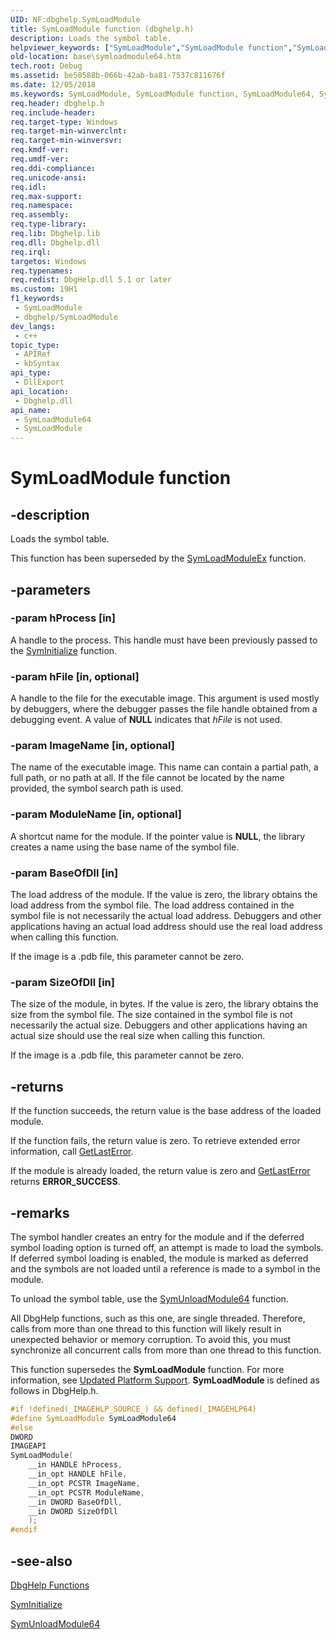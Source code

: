 ```yaml
---
UID: NF:dbghelp.SymLoadModule
title: SymLoadModule function (dbghelp.h)
description: Loads the symbol table.
helpviewer_keywords: ["SymLoadModule","SymLoadModule function","SymLoadModule64","SymLoadModule64 function","_win32_symloadmodule64","base.symloadmodule64","dbghelp/SymLoadModule","dbghelp/SymLoadModule64"]
old-location: base\symloadmodule64.htm
tech.root: Debug
ms.assetid: be50588b-066b-42ab-ba81-7537c811676f
ms.date: 12/05/2018
ms.keywords: SymLoadModule, SymLoadModule function, SymLoadModule64, SymLoadModule64 function, _win32_symloadmodule64, base.symloadmodule64, dbghelp/SymLoadModule, dbghelp/SymLoadModule64
req.header: dbghelp.h
req.include-header: 
req.target-type: Windows
req.target-min-winverclnt: 
req.target-min-winversvr: 
req.kmdf-ver: 
req.umdf-ver: 
req.ddi-compliance: 
req.unicode-ansi: 
req.idl: 
req.max-support: 
req.namespace: 
req.assembly: 
req.type-library: 
req.lib: Dbghelp.lib
req.dll: Dbghelp.dll
req.irql: 
targetos: Windows
req.typenames: 
req.redist: DbgHelp.dll 5.1 or later
ms.custom: 19H1
f1_keywords:
 - SymLoadModule
 - dbghelp/SymLoadModule
dev_langs:
 - c++
topic_type:
 - APIRef
 - kbSyntax
api_type:
 - DllExport
api_location:
 - Dbghelp.dll
api_name:
 - SymLoadModule64
 - SymLoadModule
---
```


# SymLoadModule function


## -description

Loads the symbol table.

This function has been superseded by the <a href="https://docs.microsoft.com/windows/desktop/api/dbghelp/nf-dbghelp-symloadmoduleex">SymLoadModuleEx</a> function.

## -parameters

### -param hProcess [in]

A handle to the process. This handle must have been previously passed to the 
<a href="https://docs.microsoft.com/windows/desktop/api/dbghelp/nf-dbghelp-syminitialize">SymInitialize</a> function.

### -param hFile [in, optional]

A handle to the file for the executable image. This argument is used mostly by debuggers, where the debugger passes the file handle obtained from a debugging event. A value of <b>NULL</b> indicates that <i>hFile</i> is not used.

### -param ImageName [in, optional]

The name of the executable image. This name can contain a partial path, a full path, or no path at all. If the file cannot be located by the name provided, the symbol search path is used.

### -param ModuleName [in, optional]

A shortcut name for the module. If the pointer value is <b>NULL</b>, the library creates a name using the base name of the symbol file.

### -param BaseOfDll [in]

The load address of the module. If the value is zero, the library obtains the load address from the symbol file. The load address contained in the symbol file is not necessarily the actual load address. Debuggers and other applications having an actual load address should use the real load address when calling this function.

If the image is a .pdb file, this parameter cannot be zero.

### -param SizeOfDll [in]

The size of the module, in bytes. If the value is zero, the library obtains the size from the symbol file. The size contained in the symbol file is not necessarily the actual size. Debuggers and other applications having an actual size should use the real size when calling this function.

If the image is a .pdb file, this parameter cannot be zero.

## -returns

If the function succeeds, the return value is the base address of the loaded module.

If the function fails, the return value is zero. To retrieve extended error information, call 
<a href="https://docs.microsoft.com/windows/desktop/api/errhandlingapi/nf-errhandlingapi-getlasterror">GetLastError</a>.

If the module is already loaded, the return value is zero and <a href="https://docs.microsoft.com/windows/desktop/api/errhandlingapi/nf-errhandlingapi-getlasterror">GetLastError</a> returns <b>ERROR_SUCCESS</b>.

## -remarks

The symbol handler creates an entry for the module and if the deferred symbol loading option is turned off, an attempt is made to load the symbols. If deferred symbol loading is enabled, the module is marked as deferred and the symbols are not loaded until a reference is made to a symbol in the module.

To unload the symbol table, use the 
<a href="https://docs.microsoft.com/windows/desktop/api/dbghelp/nf-dbghelp-symunloadmodule">SymUnloadModule64</a> function.

All DbgHelp functions, such as this one, are single threaded. Therefore, calls from more than one thread to this function will likely result in unexpected behavior or memory corruption. To avoid this, you must synchronize all concurrent calls from more than one thread to this function.

This function supersedes the <b>SymLoadModule</b> function. For more information, see 
<a href="https://docs.microsoft.com/windows/desktop/Debug/updated-platform-support">Updated Platform Support</a>. <b>SymLoadModule</b> is defined as follows in DbgHelp.h. 


```cpp
#if !defined(_IMAGEHLP_SOURCE_) && defined(_IMAGEHLP64)
#define SymLoadModule SymLoadModule64
#else
DWORD
IMAGEAPI
SymLoadModule(
    __in HANDLE hProcess,
    __in_opt HANDLE hFile,
    __in_opt PCSTR ImageName,
    __in_opt PCSTR ModuleName,
    __in DWORD BaseOfDll,
    __in DWORD SizeOfDll
    );
#endif
```

## -see-also

<a href="https://docs.microsoft.com/windows/desktop/Debug/dbghelp-functions">DbgHelp Functions</a>



<a href="https://docs.microsoft.com/windows/desktop/api/dbghelp/nf-dbghelp-syminitialize">SymInitialize</a>



<a href="https://docs.microsoft.com/windows/desktop/api/dbghelp/nf-dbghelp-symunloadmodule">SymUnloadModule64</a>

